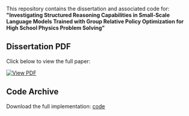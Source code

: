 This repository contains the dissertation and associated code for:
**"Investigating Structured Reasoning Capabilities in Small-Scale Language Models Trained with Group Relative Policy Optimization for High School Physics Problem Solving"**

## Dissertation PDF
Click below to view the full paper:

[![View PDF](https://img.shields.io/badge/Open%20PDF-blue?style=for-the-badge&logo=adobeacrobatreader)](./dissertation.pdf)

## Code Archive
Download the full implementation:
[code](./code)
